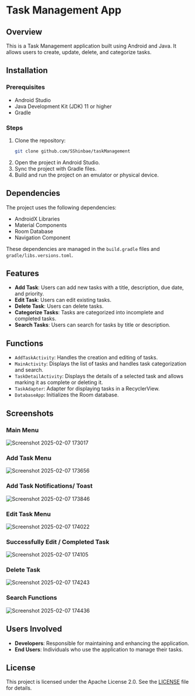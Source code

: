 # Task Management App

## Overview
This is a Task Management application built using Android and Java. It allows users to create, update, delete, and categorize tasks.

## Installation

### Prerequisites
- Android Studio
- Java Development Kit (JDK) 11 or higher
- Gradle

### Steps
1. Clone the repository:
    ```sh
    git clone github.com/SShinbae/taskManagement
    ```
2. Open the project in Android Studio.
3. Sync the project with Gradle files.
4. Build and run the project on an emulator or physical device.

## Dependencies
The project uses the following dependencies:
- AndroidX Libraries
- Material Components
- Room Database
- Navigation Component

These dependencies are managed in the `build.gradle` files and `gradle/libs.versions.toml`.

## Features
- **Add Task**: Users can add new tasks with a title, description, due date, and priority.
- **Edit Task**: Users can edit existing tasks.
- **Delete Task**: Users can delete tasks.
- **Categorize Tasks**: Tasks are categorized into incomplete and completed tasks.
- **Search Tasks**: Users can search for tasks by title or description.

## Functions
- `AddTaskActivity`: Handles the creation and editing of tasks.
- `MainActivity`: Displays the list of tasks and handles task categorization and search.
- `TaskDetailActivity`: Displays the details of a selected task and allows marking it as complete or deleting it.
- `TaskAdapter`: Adapter for displaying tasks in a RecyclerView.
- `DatabaseApp`: Initializes the Room database.

## Screenshots
### Main Menu
![Screenshot 2025-02-07 173017](https://github.com/user-attachments/assets/a652961a-2b52-4b5f-8de5-11f0b0f07a89)

### Add Task Menu
![Screenshot 2025-02-07 173656](https://github.com/user-attachments/assets/ce1e2e2d-7310-434b-b80b-1ac32ca0fef2)

### Add Task Notifications/ Toast
![Screenshot 2025-02-07 173846](https://github.com/user-attachments/assets/ae00a49d-742b-4974-8d36-09cc4a74d021)

### Edit Task Menu
![Screenshot 2025-02-07 174022](https://github.com/user-attachments/assets/f76202b6-6078-4df9-8275-dafdd61796cb)

### Successfully Edit / Completed Task
![Screenshot 2025-02-07 174105](https://github.com/user-attachments/assets/10006496-c11f-4708-9b27-d410562193ca)

### Delete Task
![Screenshot 2025-02-07 174243](https://github.com/user-attachments/assets/40a20e4c-18c8-4206-bb34-f953feae597e)

### Search Functions
![Screenshot 2025-02-07 174436](https://github.com/user-attachments/assets/047adbe4-9297-49d3-9266-f9beca7f2662)



## Users Involved
- **Developers**: Responsible for maintaining and enhancing the application.
- **End Users**: Individuals who use the application to manage their tasks.

## License
This project is licensed under the Apache License 2.0. See the [LICENSE](LICENSE) file for details.
